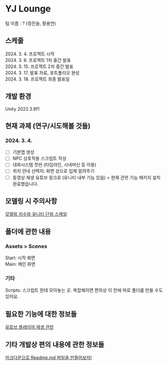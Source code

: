 # YJ Lounge
팀 이름 : ? (정진솔, 황용연)

## 스케줄

2024\. 3\. 4\. 프로젝트 시작  
2024\. 3\. 8\. 프로젝트 1차 중간 발표  
2024\. 3\. 15\. 프로젝트 2차 중간 발표  
2024\. 3\. 17\. 발표 자료, 포트폴리오 완성  
2024\. 3\. 18\. 프로젝트 최종 발표일  

## 개발 환경

Unity 2022\.3\.9f1  

## 현재 과제 (연구/시도해볼 것들)

### 2024\. 3\. 4\.

- [ ] 기본맵 생성
- [ ] NPC 상호작용 스크립트 작성
- [ ] 대화시스템 컷씬 (타임라인, 시네머신 등 이용)
- [ ] 위치 안내 선택지: 화면 상으로 입체 알려주기
- [ ] 동영상 재생 유튜브 링크로 (유니티 내부 기능 있음) > 현재 관련 기능 패키지 설치 완료했습니다.

## 모델링 시 주의사항

[모델링 치수와 유니티 단위 스케일](https://docs.unity3d.com/kr/2018.4/Manual/BestPracticeMakingBelievableVisuals1.html)

## 폴더에 관한 내용

### Assets > Scenes

Start: 시작 화면  
Main: 메인 화면

### 기타
 
Scripts: 스크립트 한데 모아놓는 곳. 복잡해지면 편의상 이 안에 따로 폴더를 만들 수도 있어요.  

## 필요한 기능에 대한 정보들

[유튜브 플레이어 재생 관련](https://redasol.tistory.com/15)  

## 기타 개발상 편의 내용에 관한 정보들

[마크다운으로 Readme.md 파일을 만들어보자!](https://gist.github.com/ihoneymon/652be052a0727ad59601)